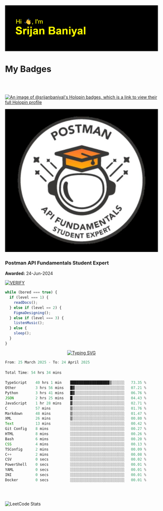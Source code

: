 ![Header](./header.png)

# My Badges

<Br />
<Br />

[![An image of @srijanbaniyal's Holopin badges, which is a link to view their full Holopin profile](https://holopin.me/srijanbaniyal)](https://holopin.io/@srijanbaniyal)

[![Postman API Fundamentals Student Expert](/Postman.jpeg)](https://api.badgr.io/public/assertions/r9BLLy0oTfKJBbkGuDI1zA)

### Postman API Fundamentals Student Expert

**Awarded:** 24-Jun-2024

[![VERIFY](https://img.shields.io/badge/VERIFY-blue)](https://badgecheck.io?url=https%3A%2F%2Fapi.badgr.io%2Fpublic%2Fassertions%2Fr9BLLy0oTfKJBbkGuDI1zA)

```javascript
while (bored === true) {
  if (level === 1) {
    readDocs();
  } else if (level == 2) {
    FigmaDesigning();
  } else if (level === 3) {
    listenMusic();
  } else {
    sleep();
  }
}
```

<p align="center">
  <a href="https://git.io/typing-svg"><img src="https://readme-typing-svg.demolab.com?font=Tilt+Prism&size=30&pause=1000&color=0FF75B&center=true&vCenter=true&width=800&height=80&lines=Time+spent+on+various+Programming+languages" alt="Typing SVG" /></a>
</p>

<!--START_SECTION:waka-->

```TypeScript
From: 25 March 2025 - To: 24 April 2025

Total Time: 54 hrs 34 mins

TypeScript    40 hrs 1 min    ██████████████████▒░░░░░░   73.35 %
Other         3 hrs 56 mins   █▓░░░░░░░░░░░░░░░░░░░░░░░   07.21 %
Python        3 hrs 41 mins   █▓░░░░░░░░░░░░░░░░░░░░░░░   06.76 %
JSON          2 hrs 25 mins   █░░░░░░░░░░░░░░░░░░░░░░░░   04.43 %
JavaScript    1 hr 28 mins    ▓░░░░░░░░░░░░░░░░░░░░░░░░   02.71 %
C             57 mins         ▒░░░░░░░░░░░░░░░░░░░░░░░░   01.76 %
Markdown      48 mins         ▒░░░░░░░░░░░░░░░░░░░░░░░░   01.47 %
XML           26 mins         ▒░░░░░░░░░░░░░░░░░░░░░░░░   00.80 %
Text          13 mins         ░░░░░░░░░░░░░░░░░░░░░░░░░   00.42 %
Git Config    8 mins          ░░░░░░░░░░░░░░░░░░░░░░░░░   00.27 %
HTML          8 mins          ░░░░░░░░░░░░░░░░░░░░░░░░░   00.26 %
Bash          6 mins          ░░░░░░░░░░░░░░░░░░░░░░░░░   00.20 %
CSS           4 mins          ░░░░░░░░░░░░░░░░░░░░░░░░░   00.13 %
TSConfig      2 mins          ░░░░░░░░░░░░░░░░░░░░░░░░░   00.09 %
C++           2 mins          ░░░░░░░░░░░░░░░░░░░░░░░░░   00.08 %
CSV           0 secs          ░░░░░░░░░░░░░░░░░░░░░░░░░   00.02 %
PowerShell    0 secs          ░░░░░░░░░░░░░░░░░░░░░░░░░   00.01 %
YAML          0 secs          ░░░░░░░░░░░░░░░░░░░░░░░░░   00.01 %
INI           0 secs          ░░░░░░░░░░░░░░░░░░░░░░░░░   00.01 %
Docker        0 secs          ░░░░░░░░░░░░░░░░░░░░░░░░░   00.01 %
```

<!--END_SECTION:waka-->

<Br />
<Br />

![LeetCode Stats](https://leetcard.jacoblin.cool/Srijan-Baniyal?theme=dark&font=Rasa&ext=contest)
